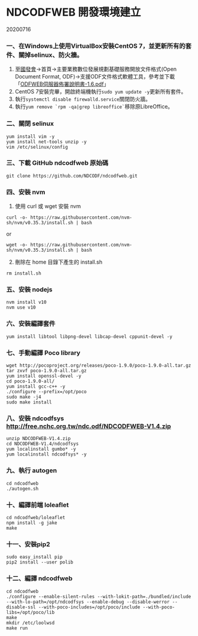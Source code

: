 # NDCODFWEB 開發環境建立
20200716

### 一、在Windows上使用VirtualBox安裝CentOS 7，並更新所有的套件、關掉selinux、防火牆。

1. 至[國發會](https://www.ndc.gov.tw/cp.aspx?n=32A75A78342B669D&s=68798FA6FAE753EC)→首頁→主要業務數位發展規劃基礎服務開放文件格式(Open Document Format, ODF)→支援ODF文件格式軟體工具，參考並下載「[ODFWEB伺服器佈署說明書-1.6.pdf](https://ws.ndc.gov.tw/Download.ashx?u=LzAwMS9hZG1pbmlzdHJhdG9yLzEwL3JlbGZpbGUvNTU2Ni85MzAwL2Y5NTAzOWY1LTU5MjMtNDY1ZS1hZDc2LTI5YWQ1ZWFkM2RlYS5wZGY%3d&n=T0RGV0VC5Ly65pyN5Zmo5L2I572y6Kqq5piO5pu4LTEuNi5wZGY%3d&icon=..pdf)」
2. CentOS 7安裝完畢，開啟終端機執行`sudo yum update -y`更新所有套件。
3. 執行`systemctl disable firewalld.service`關閉防火牆。
4. 執行``` yum remove `rpm -qa|grep libreoffice` ```移除原LibreOffice。


### 二、關閉 selinux

```
yum install vim -y
yum install net-tools unzip -y
vim /etc/selinux/config 
```

### 三、下載 GitHub ndcodfweb 原始碼
```
git clone https://github.com/NDCODF/ndcodfweb.git

```

### 四、安裝 nvm

1. 使用 curl 或 wget 安裝 nvm
```
curl -o- https://raw.githubusercontent.com/nvm-sh/nvm/v0.35.3/install.sh | bash
```
or

```
wget -o- https://raw.githubusercontent.com/nvm-sh/nvm/v0.35.3/install.sh | bash
```

2. 刪除在 home 目錄下產生的 install.sh
```
rm install.sh
```

### 五、安裝 nodejs
```
nvm install v10
nvm use v10
```

### 六、安裝編譯套件
```
yum install libtool libpng-devel libcap-devel cppunit-devel -y
```


### 七、手動編譯 Poco library

```
wget http://pocoproject.org/releases/poco-1.9.0/poco-1.9.0-all.tar.gz
tar zxvf poco-1.9.0-all.tar.gz
yum install openssl-devel -y
cd poco-1.9.0-all/
yum install gcc-c++ -y
./configure --prefix=/opt/poco
sudo make -j4
sudo make install
```


### 八、安裝 ndcodfsys http://free.nchc.org.tw/ndc.odf/NDCODFWEB-V1.4.zip
```
unzip NDCODFWEB-V1.4.zip
cd NDCODFWEB-V1.4/ndcodfsys
yum localinstall gumbo* -y
yum localinstall ndcodfsys* -y
```


### 九、執行 autogen

```
cd ndcodfweb
./autogen.sh
```


### 十、編譯前端 loleaflet
```
cd ndcodfweb/loleaflet
npm install -g jake
make
```


### 十一、安裝pip2
```
sudo easy_install pip
pip2 install --user polib
```


### 十二、編譯 ndcodfweb
```
cd ndcodfweb
./configure --enable-silent-rules --with-lokit-path=./bundled/include --with-lo-path=/opt/ndcodfsys --enable-debug --disable-werror --disable-ssl --with-poco-includes=/opt/poco/include --with-poco-libs=/opt/poco/lib
make
mkdir /etc/loolwsd
make run
```
